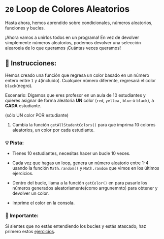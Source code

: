 # `20` Loop de Colores Aleatorios

Hasta ahora, hemos aprendido sobre condicionales, números aleatorios, funciones y bucles. 

¡Ahora vamos a unirlos todos en un programa! En vez de devolver simplemente números aleatorios, podemos devolver una selección alearoeia de lo que queramos ¡Cuántas veces queramos!

## :pencil: Instrucciones:

Hemos creado una función que regresa un color basado en un número entero entre `1` y `4`(incluido). Cualquier número diferente, regresará el color `black`(negro).

Escenario: Digamos que eres profesor en un aula de 10 estudiantes y quieres asignar de forma aleatoria **UN** color (`red`, `yellow` , `blue` o `black`), a **CADA** estudiante. 

(sólo UN color POR estudiante)

1. Cambia la función `getAllStudentColors()` para que imprima 10 colores aleatorios, un color por cada estudiante.

### :bulb: Pista: 

- Tienes 10 estudiantes, necesitas hacer un bucle 10 veces.

- Cada vez que hagas un loop, genera un número aleatorio entre 1-4 usando la función `Math.random()` y `Math.random` que vimos en los últimos ejercicios.

- Dentro del bucle, llama a la función `getColor()` en para pasarle los números generados aleatoriamente(como arrgunemnto) para obtener y devolver un color.

- Imprime el color en la consola.

### :mag_right: Importante:

Si sientes que no estás entendiendo los bucles y estás atascado, haz primero estos [ejercicios](https://gitpod.io/#https://github.com/4GeeksAcademy/javascript-arrays-exercises-tutorial).
